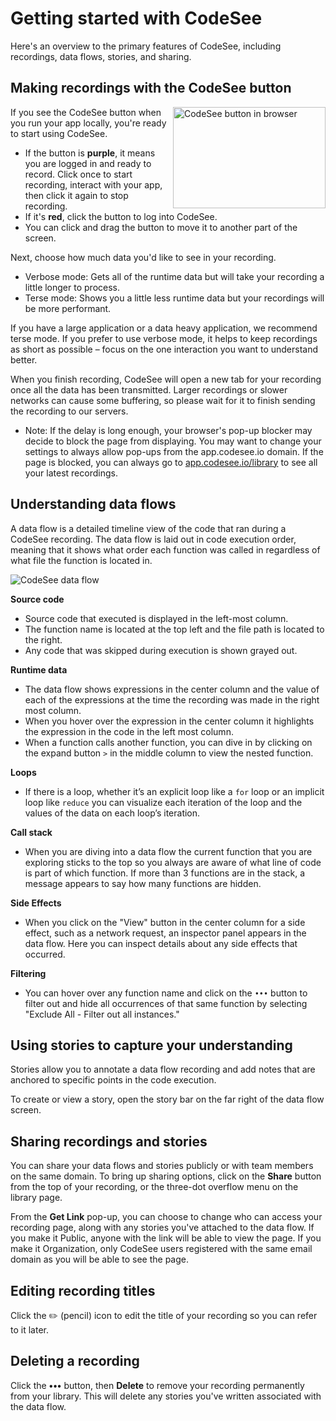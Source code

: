 # Getting started with CodeSee

Here's an overview to the primary features of CodeSee, including recordings, data flows, stories, and sharing.

## Making recordings with the CodeSee button
<p class="block">
  <img alt="CodeSee button in browser" src="../../img/codesee_in_browser@2x.png" width="244" height="162" align="right">
</p>

If you see the CodeSee button when you run your app locally, you're ready to start using CodeSee.

- If the button is **purple**, it means you are logged in and ready to record. Click once to start recording, interact with your app, then click it again to stop recording.
- If it's **red**, click the button to log into CodeSee.
- You can click and drag the button to move it to another part of the screen.

Next, choose how much data you'd like to see in your recording.

- Verbose mode: Gets all of the runtime data but will take your recording a little longer to process. 
- Terse mode: Shows you a little less runtime data but your recordings will be more performant.

If you have a large application or a data heavy application, we recommend terse mode. If you prefer to use verbose mode, it helps to keep recordings as short as possible – focus on the one interaction you want to understand better. 

When you finish recording, CodeSee will open a new tab for your recording once all the data has been transmitted. Larger recordings or slower networks can cause some buffering, so please wait for it to finish sending the recording to our servers.

- Note: If the delay is long enough, your browser's pop-up blocker may decide to block the page from displaying. You may want to change your settings to always allow pop-ups from the app.codesee.io domain. If the page is blocked, you can always go to [app.codesee.io/library](https://app.codesee.io/library) to see all your latest recordings.

## Understanding data flows

A data flow is a detailed timeline view of the code that ran during a CodeSee recording. The data flow is laid out in code execution order, meaning that it shows what order each function was called in regardless of what file the function is located in.

![CodeSee data flow](../../img/data_flow.png)

**Source code**

- Source code that executed is displayed in the left-most column.
- The function name is located at the top left and the file path is located to the right.
- Any code that was skipped during execution is shown grayed out.

**Runtime data**

* The data flow shows expressions in the center column and the value of each of the expressions at the time the recording was made in the right most column.
* When you hover over the expression in the center column it highlights the expression in the code in the left most column.
* When a function calls another function, you can dive in by clicking on the expand button `>` in the middle column to view the nested function.

**Loops**

* If there is a loop, whether it’s an explicit loop like a `for` loop or an implicit loop like `reduce` you can visualize each iteration of the loop and the values of the data on each loop’s iteration.

**Call stack**

* When you are diving into a data flow the current function that you are exploring sticks to the top so you always are aware of what line of code is part of which function. If more than 3 functions are in the stack, a message appears to say how many functions are hidden.

**Side Effects**

* When you click on the "View" button in the center column for a side effect, such as a network request, an inspector panel appears in the data flow. Here you can inspect details about any side effects that occurred.

**Filtering**

* You can hover over any function name and click on the `•••` button to filter out and hide all occurrences of that same function by selecting "Exclude All - Filter out all instances."


## Using stories to capture your understanding

Stories allow you to annotate a data flow recording and add notes that are anchored to specific points in the code execution.

To create or view a story, open the story bar on the far right of the data flow screen.


## Sharing recordings and stories

You can share your data flows and stories publicly or with team members on the same domain. To bring up sharing options, click on the **Share** button from the top of your recording, or the three-dot overflow menu on the library page.

From the **Get Link** pop-up, you can choose to change who can access your recording page, along with any stories you've attached to the data flow. If you make it Public, anyone with the link will be able to view the page. If you make it Organization, only CodeSee users registered with the same email domain as you will be able to see the page.


## Editing recording titles

Click the ✏️ (pencil) icon to edit the title of your recording so you can refer to it later.

## Deleting a recording

Click the **•••** button, then **Delete** to remove your recording permanently from your library. This will delete any stories you've written associated with the data flow.

